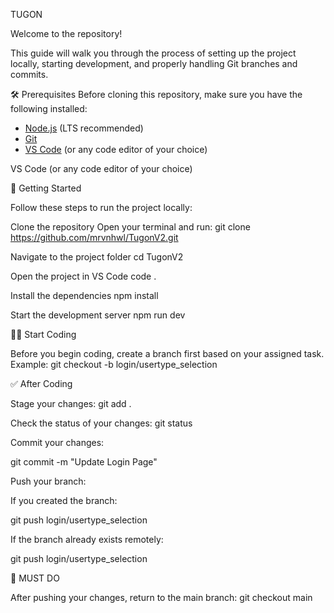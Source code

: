 TUGON

Welcome to the repository!

This guide will walk you through the process of setting up the project locally, starting development, and properly handling Git branches and commits.

🛠 Prerequisites
Before cloning this repository, make sure you have the following installed:


- [Node.js](https://nodejs.org/) (LTS recommended)
- [Git](https://git-scm.com/)
- [VS Code](https://code.visualstudio.com/) (or any code editor of your choice)

VS Code (or any code editor of your choice)

🚀 Getting Started

Follow these steps to run the project locally:

Clone the repository
Open your terminal and run:
git clone https://github.com/mrvnhwl/TugonV2.git

Navigate to the project folder
cd TugonV2

Open the project in VS Code
code .

Install the dependencies
npm install

Start the development server
npm run dev

🧑‍💻 Start Coding

Before you begin coding, create a branch first based on your assigned task.
Example:
git checkout -b login/usertype_selection

✅ After Coding

Stage your changes:
git add .

Check the status of your changes:
git status

Commit your changes:

git commit -m "Update Login Page"

Push your branch:

If you created the branch:

git push login/usertype_selection

If the branch already exists remotely:

git push login/usertype_selection

🔁 MUST DO

After pushing your changes, return to the main branch:
git checkout main

